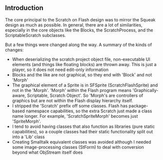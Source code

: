Introduction
------------

The core principal to the Scratch on Flash design was to mirror the Squeak design as much as possible. In general, there are a lot of similarities, especially in the core objects like the Blocks, the ScratchProcess, and the ScriptableScratch subclasses.

But a few things were changed along the way. A summary of the kinds of changes:

   * When deserializing the scratch project object file, non-executable UI elements (and things like floating blocks) are thrown away. This is just a player, so it does not need edit-only information
   * Blocks and the like are not graphical, so they end with 'Block' and not 'Morph'
   * The graphical element of a Sprite is in SFSprite (ScratchFlashSprite) and not in the 'Morph'. 'Morph' within the Flash program means 'Graphically-aware, Scriptable, Scratch Object'. So 'Morph's are controllers of graphics but are not within the Flash display hierarchy itself.
   * I stripped the 'Scratch' prefix off some classes. Flash has package-based namespace capabilities, so the extra Scratch just made a class name longer. For example, 'ScratchSpriteMorph' becomes just 'SpriteMorph'.
   * I tend to avoid having classes that also function as libraries (pure static capabilities), so a couple classes had their static functionality split out into a 'Lib' class
   * Creating Smalltalk equivalent classes was avoided although I needed some image-processing classes (StForm) to deal with conversion beyond what ObjStream itself does
